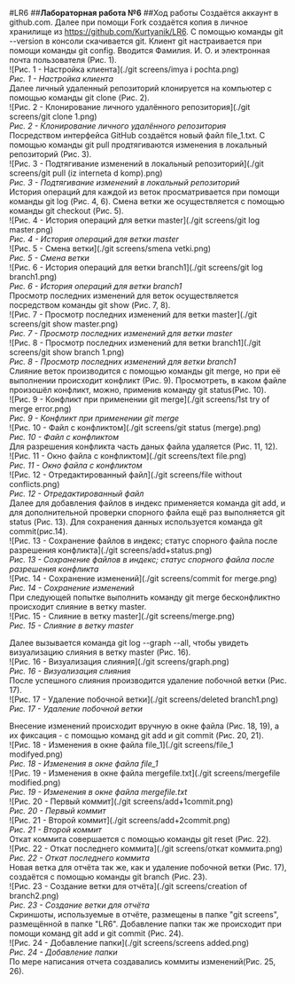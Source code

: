 #LR6
##**Лабораторная работа №6**
##Ход работы
Создаётся аккаунт в github.com. Далее при помощи Fork создаётся копия в личное хранилище из https://github.com/Kurtyanik/LR6. С помощью команды git --version в консоли скачивается git. Клиент git настраивается при помощи команды git config. Вводится Фамилия. И. О. и электронная почта пользователя (Рис. 1).<br>
![Рис. 1 - Настройка клиента](./git screens/imya i pochta.png)<br>
*Рис. 1 - Настройка клиента*<br>
Далее личный удаленный репозиторий клонируется на компьютер с помощью команды git clone (Рис. 2).<br>
![Рис. 2 - Клонирование личного удалённого репозитория](./git screens/git clone 1.png)<br>
*Рис. 2 - Клонирование личного удалённого репозитория*<br>
Посредством интерфейса GitHub создаётся новый файл file_1.txt. С помощью команды git pull продтягиваются изменения в локальный репозиторий (Рис. 3).<br>
![Рис. 3 - Подтягивание изменений в локальный репозиторий](./git screens/git pull (iz interneta d komp).png)<br>
*Рис. 3 - Подтягивание изменений в локальный репозиторий*<br>
История операций для каждой из веток просматривается при помощи команды git log (Рис. 4, 6). Смена ветки же осуществляется с помощью команды git checkout (Рис. 5).<br>
![Рис. 4 - История операций для ветки master](./git screens/git log master.png)<br>
*Рис. 4 - История операций для ветки master*<br>
![Рис. 5 - Смена ветки](./git screens/smena vetki.png)<br>
*Рис. 5 - Смена ветки*<br>
![Рис. 6 - История операций для ветки branch1](./git screens/git log branch1.png)<br>
*Рис. 6 - История операций для ветки branch1*<br>
Просмотр последних изменений для веток осуществляется посредством команды git show (Рис. 7, 8).<br>
![Рис. 7 - Просмотр последних изменений для ветки master](./git screens/git show master.png)<br>
*Рис. 7 - Просмотр последних изменений для ветки master*<br>
![Рис. 8 - Просмотр последних изменений для ветки branch1](./git screens/git show branch 1.png)<br>
*Рис. 8 - Просмотр последних изменений для ветки branch1*<br>
Слияние веток производится с помощью команды git merge, но при её выполнении происходит конфликт (Рис. 9). Просмотреть, в каком файле произошёл конфликт, можно, применив команду git status(Рис. 10). <br>
![Рис. 9 - Конфликт при применении git merge](./git screens/1st try of merge error.png)<br>
*Рис. 9 - Конфликт при применении git merge*<br>
![Рис. 10 - Файл с конфликтом](./git screens/git status (merge).png)<br>
*Рис. 10 - Файл с конфликтом*<br>
Для разрешения конфликта часть даных файла удаляется (Рис. 11, 12). <br>
![Рис. 11 - Окно файла с конфликтом](./git screens/text file.png)<br>
*Рис. 11 - Окно файла с конфликтом*<br>
![Рис. 12 - Отредактированный файл](./git screens/file without conflicts.png)<br>
*Рис. 12 - Отредактированный файл*<br>
Далее для добавления файлов в индекс применяется команда git add, и для дополнительной проверки спорного файла ещё раз выполняется git status (Рис. 13). Для сохранения данных используется команда git commit(рис.14).<br>
![Рис. 13 - Сохранение файлов в индекс; статус спорного файла после разрешения конфликта](./git screens/add+status.png)<br>
*Рис. 13 - Сохранение файлов в индекс; статус спорного файла после разрешения конфликта*<br>
![Рис. 14 - Сохранение изменений](./git screens/commit for merge.png)<br>
*Рис. 14 - Сохранение изменений*<br>
При следующей попытке выполнить команду git merge бесконфликтно происходит слияние в ветку master.<br>
![Рис. 15 - Слияние в ветку master](./git screens/merge.png)<br>
*Рис. 15 - Слияние в ветку master*<br>

Далее вызывается команда git log --graph --all, чтобы увидеть визуализацию слияния в ветку master (Рис. 16).<br>
![Рис. 16 - Визуализация слияния](./git screens/graph.png)<br>
*Рис. 16 - Визуализация слияния*<br>
После успешного слияния производится удаление побочной ветки (Рис. 17).<br>
![Рис. 17 - Удаление побочной ветки](./git screens/deleted branch1.png)<br>
*Рис. 17 - Удаление побочной ветки*<br> 

Внесение изменений происходит вручную в окне файла (Рис. 18, 19), а их фиксация - с помощью команд git add и git commit (Рис. 20, 21).<br>
![Рис. 18 - Изменения в окне файла file_1](./git screens/file_1 modifyed.png)<br>
*Рис. 18 - Изменения в окне файла file_1*<br>
![Рис. 19 - Изменения в окне файла mergefile.txt](./git screens/mergefile modified.png)<br>
*Рис. 19 - Изменения в окне файла mergefile.txt*<br>
![Рис. 20 - Первый коммит](./git screens/add+1commit.png)<br>
*Рис. 20 - Первый коммит*<br>
![Рис. 21 - Второй коммит](./git screens/add+2commit.png)<br>
*Рис. 21 - Второй коммит*<br>
Откат коммита совершается с помощью команды git reset (Рис. 22).<br>
![Рис. 22 - Откат последнего коммита](./git screens/откат коммита.png)<br>
*Рис. 22 - Откат последнего коммита*<br>
Новая ветка для отчёта так же, как и удаление побочной ветки (Рис. 17), создаётся с помощью команды git branch (Рис. 23).<br>
![Рис. 23 - Создание ветки для отчёта](./git screens/creation of branch2.png)<br>
*Рис. 23 - Создание ветки для отчёта*<br>
Скриншоты, используемые в отчёте, размещены в папке "git screens", размещённой в папке "LR6". Добавление папки так же происходит при помощи команд git add и git commit (Рис. 24).<br>
![Рис. 24 - Добавление папки](./git screens/screens added.png)<br>
*Рис. 24 - Добавление папки*<br>
По мере написания отчета создавались коммиты изменений(Рис. 25, 26).<br>
